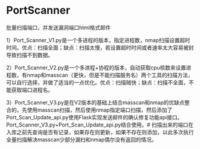 # PortScanner
批量扫描端口，并发送漏洞端口html格式邮件

1）Port_Scanner_V1.py是一个多进程的版本，指定进程数，nmap扫描设置超时时间。优点：扫描全面；缺点：扫描太慢，若设置超时时间或者速率太大容易被封导致扫描不到数据。

2）Port_Scanner_V2.py是一个多进程+协程的版本，自动获取cpu核数来设置进程数，有nmap和masscan（更快，但是不能扫描服务名）两个工具的扫描方法，可以自行选择，并做了适当的一点优化。优点：扫描贼快；缺点：扫描不全面，不能获取端口进程名。

3）Port_Scanner_V3.py是在V2版本的基础上结合masscan和nmap的优缺点整合的，先使用masscan扫描，然后使用nmap指定端口扫描，然后添加了Port_Scan_Update_api.py使用Flask实现发送邮件的确认修复功能api接口。Port_Scanner_V3.py+Port_Scan_Update_api.py结合使用。# 扫描出来的端口在入库之前先查询是否有记录，如果存在则更新，如果不存在则添加，以此多次执行全量扫描解决masscan少部分漏扫和nmap偶尔没有返回的情况。



